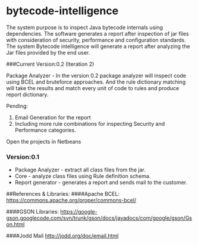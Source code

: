 # bytecode-intelligence

The system purpose is to inspect Java bytecode internals using dependencies. The software generates a report after inspection of jar files with consideration of security, performance and configuration standards. The system Bytecode intelligence will generate a report after analyzing the Jar files provided by the end user.



###Current Version:0.2 (Iteration 2)

 Package Analyzer - In the version 0.2  package analyzer will inspect code using BCEL and bruteforce approaches. And the rule dictionary matching will take the results and match every unit of code to rules and produce report dictionary. <br>
 
 Pending: <br>
 
 1) Email Generation for the report <br>
 2) Including more rule combinations for inspecting Security and Performance categories. 


Open the projects in Netbeans 

### Version:0.1

- Package Analyzer - extract all class files from the jar. 
- Core - analyze class files using Rule definition schema.
- Report generator - generates a report and sends mail to the customer.


##References & Libraries:
####Apache BCEL: 
https://commons.apache.org/proper/commons-bcel/

####GSON Libraries: 
https://google-gson.googlecode.com/svn/trunk/gson/docs/javadocs/com/google/gson/Gson.html

####Jodd Mail
http://jodd.org/doc/email.html







